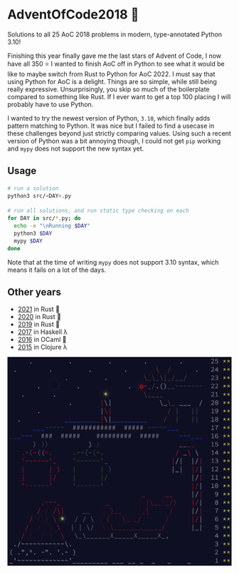 # AdventOfCode2018 :snake:
Solutions to all 25 AoC 2018 problems in modern, type-annotated Python 3.10!

Finishing this year finally gave me the last stars of Advent of Code, I now have all 350 :star: I wanted to finish AoC off in Python to see what it would be like to maybe switch from Rust to Python for AoC 2022. I must say that using Python for AoC is a delight. Things are so simple, while still being really expressive. Unsurprisingly, you skip so much of the boilerplate compared to something like Rust. If I ever want to get a top 100 placing I will probably have to use Python.

I wanted to try the newest version of Python, `3.10`, which finally adds pattern matching to Python. It was nice but I failed to find a usecase in these challenges beyond just strictly comparing values. Using such a recent version of Python was a bit annoying though, I could not get `pip` working and `mypy` does not support the new syntax yet.

## Usage
```sh
# run a solution
python3 src/<DAY>.py

# run all solutions, and run static type checking on each
for DAY in src/*.py; do
  echo -e "\nRunning $DAY"
  python3 $DAY
  mypy $DAY
done
```

Note that at the time of writing `mypy` does not support 3.10 syntax, which means it fails on a lot of the days.

## Other years
- [2021](https://github.com/AxlLind/AdventOfCode2021/) in Rust :crab:
- [2020](https://github.com/AxlLind/AdventOfCode2020/) in Rust :crab:
- [2019](https://github.com/AxlLind/AdventOfCode2019/) in Rust :crab:
- [2017](https://github.com/AxlLind/AdventOfCode2017/) in Haskell λ
- [2016](https://github.com/AxlLind/AdventOfCode2016/) in OCaml :camel:
- [2015](https://github.com/AxlLind/AdventOfCode2015/) in Clojure λ

![endscreen](./endscreen.png)
